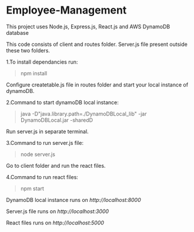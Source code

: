 # Employee-Management

This project uses Node.js, Express.js, React.js and AWS DynamoDB database

This code consists of client and routes folder.
Server.js file present outside these two folders.

1.To install dependancies run:
 > npm install

Configure createtable.js file in routes folder and start your local instance of dynamoDB.

2.Command to start dynamoDB local instance:
 > java -D"java.library.path=./DynamoDBLocal_lib" -jar DynamoDBLocal.jar -sharedD

Run server.js in separate terminal.

3.Command to run server.js file:
 > node server.js

Go to client folder and run the react files.

4.Command to run react files:
 > npm start

DynamoDB local instance runs on *http://localhost:8000*

Server.js file runs on *http://localhost:3000*

React files runs on *http://localhost:5000*

